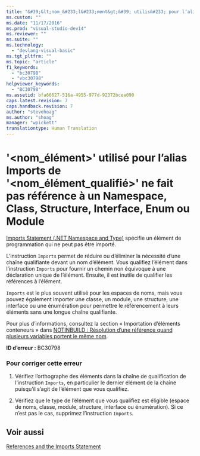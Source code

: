 ```yaml
---
title: "&#39;&lt;nom_&#233;l&#233;ment&gt;&#39; utilis&#233; pour l’alias Imports de &#39;&lt;nom_&#233;l&#233;ment_qualifi&#233;&gt;&#39; ne fait pas r&#233;f&#233;rence &#224; un Namespace, Class, Structure, Interface, Enum ou Module | Microsoft Docs"
ms.custom: ""
ms.date: "11/17/2016"
ms.prod: "visual-studio-dev14"
ms.reviewer: ""
ms.suite: ""
ms.technology: 
  - "devlang-visual-basic"
ms.tgt_pltfrm: ""
ms.topic: "article"
f1_keywords: 
  - "bc30798"
  - "vbc30798"
helpviewer_keywords: 
  - "BC30798"
ms.assetid: bfa66627-516a-4955-977d-92372bcea090
caps.latest.revision: 7
caps.handback.revision: 7
author: "stevehoag"
ms.author: "shoag"
manager: "wpickett"
translationtype: Human Translation
---
```

# &#39;&lt;nom_&#233;l&#233;ment&gt;&#39; utilis&#233; pour l’alias Imports de &#39;&lt;nom_&#233;l&#233;ment_qualifi&#233;&gt;&#39; ne fait pas r&#233;f&#233;rence &#224; un Namespace, Class, Structure, Interface, Enum ou Module
[Imports Statement \(.NET Namespace and Type\)](../../visual-basic/language-reference/statements/imports-statement-net-namespace-and-type.md) spécifie un élément de programmation qui ne peut pas être importé.  
  
 L’instruction `Imports` permet de réduire ou d’éliminer la nécessité d’une chaîne qualifiante devant un nom d’élément. Vous qualifiez l’élément dans l’instruction `Imports` pour fournir un chemin non équivoque à une déclaration unique de l’élément. Ensuite, il est inutile de qualifier les références à l’élément.  
  
 `Imports` est le plus souvent utilisé pour les espaces de noms, mais vous pouvez également importer une classe, un module, une structure, une interface ou une énumération pour permettre le référencement à leurs éléments sans une longue chaîne qualifiante.  
  
 Pour plus d’informations, consultez la section « Importation d’éléments conteneurs » dans [NOTINBUILD : Résolution d’une référence quand plusieurs variables portent le même nom](http://msdn.microsoft.com/fr-fr/9601e39f-1911-44e1-ace5-3f6e090408b9).  
  
 **ID d’erreur :** BC30798  
  
### Pour corriger cette erreur  
  
1.  Vérifiez l’orthographe des éléments dans la chaîne de qualification de l’instruction `Imports`, en particulier le dernier élément de la chaîne puisqu’il s’agit de l’élément que vous qualifiez.  
  
2.  Vérifiez que le type de l’élément que vous qualifiez est éligible \(espace de noms, classe, module, structure, interface ou énumération\). Si ce n’est pas le cas, supprimez l’instruction `Imports`.  
  
## Voir aussi  
 [References and the Imports Statement](../../visual-basic/programming-guide/program-structure/references-and-the-imports-statement.md)